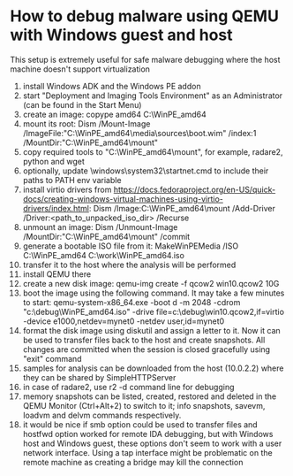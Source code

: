 # How to debug malware using QEMU with Windows guest and host

This setup is extremely useful for safe malware debugging where the host machine doesn't support virtualization

1. install Windows ADK and the Windows PE addon
2. start "Deployment and Imaging Tools Environment" as an Administrator (can be found in the Start Menu)
3. create an image:
copype amd64 C:\WinPE_amd64
4. mount its root:
Dism /Mount-Image /ImageFile:"C:\WinPE_amd64\media\sources\boot.wim" /index:1 /MountDir:"C:\WinPE_amd64\mount"
5. copy required tools to "C:\WinPE_amd64\mount", for example, radare2, python and wget
6. optionally, update \windows\system32\startnet.cmd to include their paths to PATH env variable
7. install virtio drivers from https://docs.fedoraproject.org/en-US/quick-docs/creating-windows-virtual-machines-using-virtio-drivers/index.html:
Dism /Image:C:\WinPE_amd64\mount /Add-Driver /Driver:<path_to_unpacked_iso_dir> /Recurse
8. unmount an image:
Dism /Unmount-Image /MountDir:"C:\WinPE_amd64\mount" /commit
9. generate a bootable ISO file from it:
MakeWinPEMedia /ISO C:\WinPE_amd64 C:\work\WinPE_amd64.iso
10. transfer it to the host where the analysis will be performed
11. install QEMU there
12. create a new disk image:
qemu-img create -f qcow2 win10.qcow2 10G
13. boot the image using the following command. It may take a few minutes to start:
qemu-system-x86_64.exe -boot d -m 2048 -cdrom "c:\debug\WinPE_amd64.iso" -drive file=c:\debug\win10.qcow2,if=virtio -device e1000,netdev=mynet0 -netdev user,id=mynet0
14. format the disk image using diskutil and assign a letter to it. Now it can be used to transfer files back to the host and create snapshots. All changes are committed when the session is closed gracefully using "exit" command
15. samples for analysis can be downloaded from the host (10.0.2.2) where they can be shared by SimpleHTTPServer
16. in case of radare2, use r2 -d <sample> command line for debugging
17. memory snapshots can be listed, created, restored and deleted in the QEMU Monitor (Ctrl+Alt+2) to switch to it; info snapshots, savevm, loadvm and delvm commands respectively.
18. it would be nice if smb option could be used to transfer files and hostfwd option worked for remote IDA debugging, but with Windows host and Windows guest, these options don't seem to work with a user network interface. Using a tap interface might be problematic on the remote machine as creating a bridge may kill the connection
